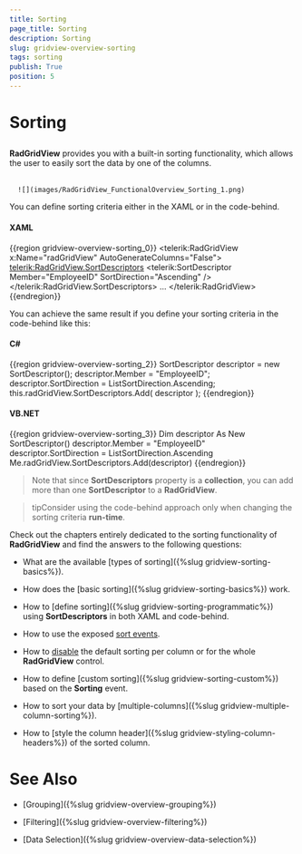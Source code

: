 ```yaml
---
title: Sorting
page_title: Sorting
description: Sorting
slug: gridview-overview-sorting
tags: sorting
publish: True
position: 5
---
```


# Sorting



## 

__RadGridView__ provides you with a built-in sorting functionality, which allows the user to easily sort the data by one of the columns.




         
      ![](images/RadGridView_FunctionalOverview_Sorting_1.png)

You can define sorting criteria either in the XAML or in the code-behind.

#### __XAML__

{{region gridview-overview-sorting_0}}
	<telerik:RadGridView x:Name="radGridView"
	                         AutoGenerateColumns="False">
	    <telerik:RadGridView.SortDescriptors>
					<telerik:SortDescriptor Member="EmployeeID"
	                                    SortDirection="Ascending" />
	    </telerik:RadGridView.SortDescriptors>
	    ...
	</telerik:RadGridView>
	{{endregion}}



You can achieve the same result if you define your sorting criteria in the code-behind like this:

#### __C#__

{{region gridview-overview-sorting_2}}
	SortDescriptor descriptor = new SortDescriptor();
	descriptor.Member = "EmployeeID";
	descriptor.SortDirection = ListSortDirection.Ascending;
	this.radGridView.SortDescriptors.Add( descriptor );
	{{endregion}}



#### __VB.NET__

{{region gridview-overview-sorting_3}}
	Dim descriptor As New SortDescriptor()
	descriptor.Member = "EmployeeID"
	descriptor.SortDirection = ListSortDirection.Ascending
	Me.radGridView.SortDescriptors.Add(descriptor)
	{{endregion}}



>Note that since __SortDescriptors__ property is a __collection__, you can add more than one __SortDescriptor__ to a __RadGridView__.

>tipConsider using the code-behind approach only when changing the sorting criteria __run-time__.

Check out the chapters entirely dedicated to the sorting functionality of __RadGridView__ and find the answers to the following questions:

* What are the available [types of sorting]({%slug gridview-sorting-basics%}).

* How does the [basic sorting]({%slug gridview-sorting-basics%}) work.

* How to [define sorting]({%slug gridview-sorting-programmatic%}) using __SortDescriptors__ in both XAML and code-behind.

* How to use the exposed [sort events](FFEF9E84-B518-4DF1-819B-247298BAA176#Events).

* How to [disable](FFEF9E84-B518-4DF1-819B-247298BAA176#Disabling_Sorting) the default sorting per column or for the whole __RadGridView__ control.

* How to define [custom sorting]({%slug gridview-sorting-custom%}) based on the __Sorting__ event.

* How to sort your data by [multiple-columns]({%slug gridview-multiple-column-sorting%}).

* How to [style the column header]({%slug gridview-styling-column-headers%}) of the sorted column.

# See Also

 * [Grouping]({%slug gridview-overview-grouping%})

 * [Filtering]({%slug gridview-overview-filtering%})

 * [Data Selection]({%slug gridview-overview-data-selection%})
